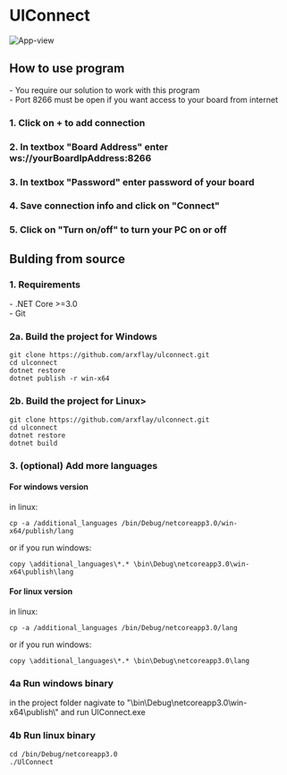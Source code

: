 # UlConnect
<img src="https://i.ibb.co/S5Zx0HP/App-view.png" alt="App-view" border="0">
<h2>How to use program</h2>
- You <bold>require</bold> our solution to work with this program</br>
- Port 8266 must be open if you want access to your board from internet</br>
<h3>1. Click on + to add connection 
<h3>2. In textbox "Board Address" enter ws://yourBoardIpAddress:8266</h3>
<h3>3. In textbox "Password" enter password of your board </h3>
<h3>4. Save connection info and click on "Connect"</h3>
<h3>5. Click on "Turn on/off" to turn your PC on or off</h3>
<h2>Bulding from source</h2>
<h3>1. Requirements</h2>
- .NET Core >=3.0</br>
- Git
<h3>2a. Build the project for Windows</h3>

```
git clone https://github.com/arxflay/ulconnect.git
cd ulconnect
dotnet restore 
dotnet publish -r win-x64
```
<h3>2b. Build the project for Linux></h3>

```
git clone https://github.com/arxflay/ulconnect.git
cd ulconnect
dotnet restore 
dotnet build 
```

<h3>3. (optional) Add more languages</h3>
<h4>For windows version</h4>
in linux:

```
cp -a /additional_languages /bin/Debug/netcoreapp3.0/win-x64/publish/lang
```
or if you run windows:

```
copy \additional_languages\*.* \bin\Debug\netcoreapp3.0\win-x64\publish\lang
```
<h4>For linux version</h4>
in linux:

```
cp -a /additional_languages /bin/Debug/netcoreapp3.0/lang
```
or if you run windows:

```
copy \additional_languages\*.* \bin\Debug\netcoreapp3.0\lang
```
<h3>4a Run windows binary</h3>
in the project folder nagivate to "\bin\Debug\netcoreapp3.0\win-x64\publish\" and run UlConnect.exe
<h3>4b Run linux binary</h3>

```
cd /bin/Debug/netcoreapp3.0
./UlConnect
```